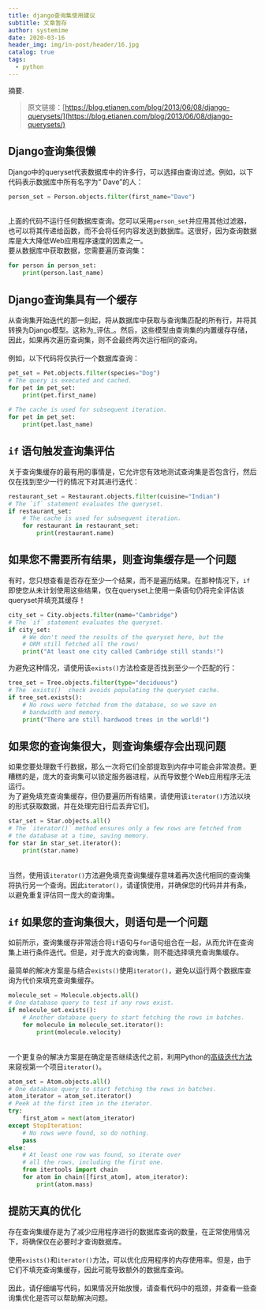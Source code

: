 ```yaml
---
title: django查询集使用建议
subtitle: 文章暂存
author: systemime
date: 2020-03-16
header_img: img/in-post/header/16.jpg
catalog: true
tags:
  - python
---
```

摘要.

<!-- more -->
> 原文链接：[https://blog.etianen.com/blog/2013/06/08/django-querysets/](https://blog.etianen.com/blog/2013/06/08/django-querysets/)

<a name="WDUpC"></a>
## Django查询集很懒
Django中的queryset代表数据库中的许多行，可以选择由查询过滤。例如，以下代码表示数据库中所有名字为“ Dave”的人：
```python
person_set = Person.objects.filter(first_name="Dave")
```

<br />上面的代码不运行任何数据库查询。您可以采用`person_set`并应用其他过滤器，也可以将其传递给函数，而不会将任何内容发送到数据库。这很好，因为查询数据库是大大降低Web应用程序速度的因素之一。<br />要从数据库中获取数据，您需要遍历查询集：<br />

```python
for person in person_set:
    print(person.last_name)
```


<a name="543a84d7"></a>
## Django查询集具有一个缓存
从查询集开始迭代的那一刻起，将从数据库中获取与查询集匹配的所有行，并将其转换为Django模型。这称为_评估_。然后，这些模型由查询集的内置缓存存储，因此，如果再次遍历查询集，则不会最终两次运行相同的查询。<br />
<br />例如，以下代码将仅执行一个数据库查询：
```python
pet_set = Pet.objects.filter(species="Dog")
# The query is executed and cached.
for pet in pet_set:
    print(pet.first_name)
    
# The cache is used for subsequent iteration.
for pet in pet_set:
    print(pet.last_name)
```


<a name="iIgxu"></a>
## `if` 语句触发查询集评估
关于查询集缓存的最有用的事情是，它允许您有效地测试查询集是否包含行，然后仅在找到至少一行的情况下对其进行迭代：<br />

```python
restaurant_set = Restaurant.objects.filter(cuisine="Indian")
# The `if` statement evaluates the queryset.
if restaurant_set:
    # The cache is used for subsequent iteration.
    for restaurant in restaurant_set:
        print(restaurant.name)
```


<a name="PJlzS"></a>
## 如果您不需要所有结果，则查询集缓存是一个问题
有时，您只想查看是否存在至少一个结果，而不是遍历结果。在那种情况下，`if`即使您从未计划使用这些结果，仅在queryset上使用一条语句仍将完全评估该queryset并填充其缓存！<br />

```python
city_set = City.objects.filter(name="Cambridge")
# The `if` statement evaluates the queryset.
if city_set:
    # We don't need the results of the queryset here, but the
    # ORM still fetched all the rows!
    print("At least one city called Cambridge still stands!")
```
为避免这种情况，请使用该`exists()`方法检查是否找到至少一个匹配的行：
```python
tree_set = Tree.objects.filter(type="deciduous")
# The `exists()` check avoids populating the queryset cache.
if tree_set.exists():
    # No rows were fetched from the database, so we save on
    # bandwidth and memory.
    print("There are still hardwood trees in the world!")
```
<a name="PMoPC"></a>
## 如果您的查询集很大，则查询集缓存会出现问题
如果您要处理数千行数据，那么一次将它们全部提取到内存中可能会非常浪费。更糟糕的是，庞大的查询集可以锁定服务器进程，从而导致整个Web应用程序无法运行。<br />为了避免填充查询集缓存，但仍要遍历所有结果，请使用该`iterator()`方法以块的形式获取数据，并在处理完旧行后丢弃它们。
```python
star_set = Star.objects.all()
# The `iterator()` method ensures only a few rows are fetched from
# the database at a time, saving memory.
for star in star_set.iterator():
    print(star.name)
```

<br />当然，使用该`iterator()`方法避免填充查询集缓存意味着再次迭代相同的查询集将执行另一个查询。因此`iterator()`，请谨慎使用，并确保您的代码井井有条，以避免重复评估同一庞大的查询集。<br />

<a name="cynSb"></a>
## `if` 如果您的查询集很大，则语句是一个问题
如前所示，查询集缓存非常适合将`if`语句与`for`语句组合在一起，从而允许在查询集上进行条件迭代。但是，对于庞大的查询集，则不能选择填充查询集缓存。<br />
<br />最简单的解决方案是与结合`exists()`使用`iterator()`，避免以运行两个数据库查询为代价来填充查询集缓存。
```python
molecule_set = Molecule.objects.all()
# One database query to test if any rows exist.
if molecule_set.exists():
    # Another database query to start fetching the rows in batches.
    for molecule in molecule_set.iterator():
        print(molecule.velocity)
```

<br />一个更复杂的解决方案是在确定是否继续迭代之前，利用Python的[高级迭代方法](https://docs.python.org/2/library/itertools.html)来窥视第一个项目`iterator()`。
```python
atom_set = Atom.objects.all()
# One database query to start fetching the rows in batches.
atom_iterator = atom_set.iterator()
# Peek at the first item in the iterator.
try:
    first_atom = next(atom_iterator)
except StopIteration:
    # No rows were found, so do nothing.
    pass
else:
    # At least one row was found, so iterate over
    # all the rows, including the first one.
    from itertools import chain
    for atom in chain([first_atom], atom_iterator):
        print(atom.mass)
```
<a name="xS6nC"></a>
## 提防天真的优化
存在查询集缓存是为了减少应用程序进行的数据库查询的数量，在正常使用情况下，将确保仅在必要时才查询数据库。<br />
<br />使用`exists()`和`iterator()`方法，可以优化应用程序的内存使用率。但是，由于它们不填充查询集缓存，因此可能导致额外的数据库查询。<br />
<br />因此，请仔细编写代码，如果情况开始放慢，请查看代码中的瓶颈，并查看一些查询集优化是否可以帮助解决问题。
